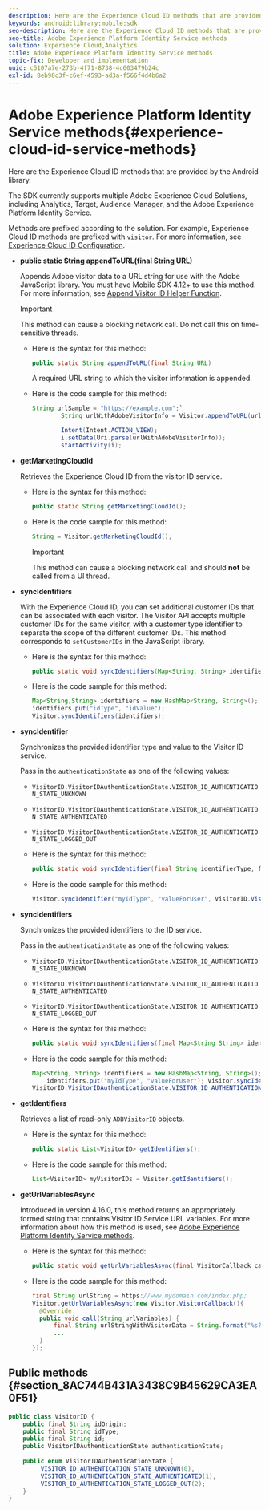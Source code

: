 ```yaml
---
description: Here are the Experience Cloud ID methods that are provided by the Android library.
keywords: android;library;mobile;sdk
seo-description: Here are the Experience Cloud ID methods that are provided by the Android library.
seo-title: Adobe Experience Platform Identity Service methods
solution: Experience Cloud,Analytics
title: Adobe Experience Platform Identity Service methods
topic-fix: Developer and implementation
uuid: c5107a7e-273b-4f71-8738-4c603479b24c
exl-id: 8eb98c3f-c6ef-4593-ad3a-f566f4d4b6a2
---
```

# Adobe Experience Platform Identity Service methods{#experience-cloud-id-service-methods}

Here are the Experience Cloud ID methods that are provided by the Android library.

The SDK currently supports multiple Adobe Experience Cloud Solutions, including Analytics, Target, Audience Manager, and the Adobe Experience Platform Identity Service.

Methods are prefixed according to the solution. For example, Experience Cloud ID methods are prefixed with `visitor`. For more information, see [Experience Cloud ID Configuration](/help/android/c-marketing-cloud/mcvid.md).

* **public static String appendToURL(final String URL)**

  Appends Adobe visitor data to a URL string for use with the Adobe JavaScript library. You must have Mobile SDK 4.12+ to use this method. For more information, see [Append Visitor ID Helper Function](https://docs.adobe.com/content/help/en/id-service/using/id-service-api/methods/appendvisitorid.html). 
  
  >[!IMPORTANT]
  >
  >This method can cause a blocking network call. Do not call this on time-sensitive threads. 
  
  * Here is the syntax for this method:

    ```java
    public static String appendToURL(final String URL) 
    ```

    A required URL string to which the visitor information is appended.  

  * Here is the code sample for this method:

    ```java
    String urlSample = "https://example.com";`
            String urlWithAdobeVisitorInfo = Visitor.appendToURL(urlSample);

            Intent(Intent.ACTION_VIEW);
            i.setData(Uri.parse(urlWithAdobeVisitorInfo));
            startActivity(i);
    ```

* **getMarketingCloudId**

  Retrieves the Experience Cloud ID from the visitor ID service. 

  * Here is the syntax for this method:

    ```java
    public static String getMarketingCloudId(); 
    ```

  * Here is the code sample for this method:

    ```java
    String = Visitor.getMarketingCloudId();
    ```

    >[!IMPORTANT]
    >
    >This method can cause a blocking network call and should **not** be called from a UI thread.

* **syncIdentifiers**

  With the Experience Cloud ID, you can set additional customer IDs that can be associated with each visitor. The Visitor API accepts multiple customer IDs for the same visitor, with a customer type identifier to separate the scope of the different customer IDs. This method corresponds to `setCustomerIDs` in the JavaScript library. 

  * Here is the syntax for this method:

    ```java
    public static void syncIdentifiers(Map<String, String> identifiers); 
    ```

  * Here is the code sample for this method:

    ```java
    Map<String,String> identifiers = new HashMap<String, String>();
    identifiers.put("idType", "idValue");
    Visitor.syncIdentifiers(identifiers);
    ```

* **syncIdentifier**

  Synchronizes the provided identifier type and value to the Visitor ID service. 
  
  Pass in the `authenticationState` as one of the following values:  
  
  * `VisitorID.VisitorIDAuthenticationState.VISITOR_ID_AUTHENTICATION_STATE_UNKNOWN` 
  * `VisitorID.VisitorIDAuthenticationState.VISITOR_ID_AUTHENTICATION_STATE_AUTHENTICATED` 
  * `VisitorID.VisitorIDAuthenticationState.VISITOR_ID_AUTHENTICATION_STATE_LOGGED_OUT`

  * Here is the syntax for this method:

    ```java
    public static void syncIdentifier(final String identifierType, final String identifier, final VisitorID.VisitorIDAuthenticationState authenticationState);
    ```

  * Here is the code sample for this method:

    ```java
    Visitor.syncIdentifier("myIdType", "valueForUser", VisitorID.VisitorIDAuthenticationState.VISITOR_ID_AUTHENTICATION_STATE_LOGGED_OUT);
    ```

* **syncIdentifiers**

  Synchronizes the provided identifiers to the ID service. 
  
  Pass in the `authenticationState` as one of the following values: 
  * `VisitorID.VisitorIDAuthenticationState.VISITOR_ID_AUTHENTICATION_STATE_UNKNOWN` 
  * `VisitorID.VisitorIDAuthenticationState.VISITOR_ID_AUTHENTICATION_STATE_AUTHENTICATED` 
  * `VisitorID.VisitorIDAuthenticationState.VISITOR_ID_AUTHENTICATION_STATE_LOGGED_OUT`

  * Here is the syntax for this method:

    ```java
    public static void syncIdentifiers(final Map<String String> identifiers, final VisitorID.VisitorIDAuthenticationState authenticationState);
    ```

  * Here is the code sample for this method:

    ```java
    Map<String, String> identifiers = new HashMap<String, String>();
        identifiers.put("myIdType", "valueForUser"); Visitor.syncIdentifiers(identifiers,
    VisitorID.VisitorIDAuthenticationState.VISITOR_ID_AUTHENTICATION_STATE_AUTHENTICATED); 
    ```

* **getIdentifiers**

  Retrieves a list of read-only `ADBVisitorID` objects.

  * Here is the syntax for this method:

    ```java
    public static List<VisitorID> getIdentifiers(); 
    ```

  * Here is the code sample for this method:

    ```java
    List<VisitorID> myVisitorIDs = Visitor.getIdentifiers(); 
    ```

* **getUrlVariablesAsync**

   Introduced in version 4.16.0, this method returns an appropriately formed string that contains Visitor ID Service URL variables. For more information about how this method is used, see [Adobe Experience Platform Identity Service methods](/help/android/reference/hybrid-app.md).

  * Here is the syntax for this method:

    ```java
    public static void getUrlVariablesAsync(final VisitorCallback callback);
    ```

  * Here is the code sample for this method:

    ```java
    final String urlString = https://www.mydomain.com/index.php; 
    Visitor.getUrlVariablesAsync(new Visitor.VisitorCallback(){ 
      @Override 
      public void call(String urlVariables) { 
          final String urlStringWithVisitorData = String.format("%s?%s", urlString, urlVariables); 
          ...
      } 
    });
    ```

## Public methods {#section_8AC744B431A3438C9B45629CA3EA0F51}

```java
public class VisitorID { 
    public final String idOrigin; 
    public final String idType; 
    public final String id; 
    public VisitorIDAuthenticationState authenticationState; 
 
    public enum VisitorIDAuthenticationState { 
         VISITOR_ID_AUTHENTICATION_STATE_UNKNOWN(0), 
         VISITOR_ID_AUTHENTICATION_STATE_AUTHENTICATED(1), 
         VISITOR_ID_AUTHENTICATION_STATE_LOGGED_OUT(2); 
    } 
}
```
